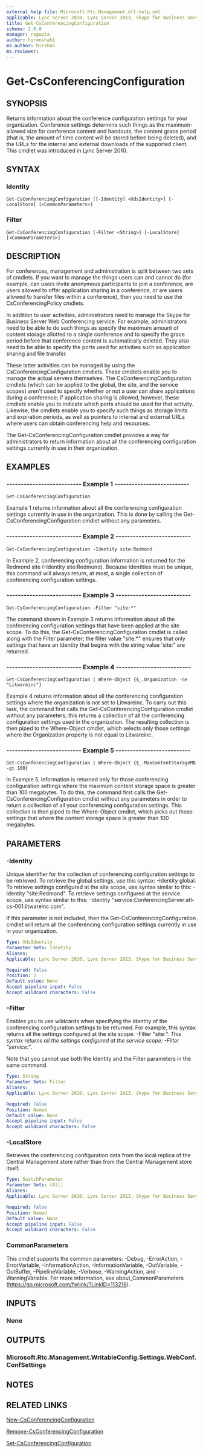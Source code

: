 ```yaml
---
external help file: Microsoft.Rtc.Management.dll-help.xml
applicable: Lync Server 2010, Lync Server 2013, Skype for Business Server 2015, Skype for Business Server 2019
title: Get-CsConferencingConfiguration
schema: 2.0.0
manager: rogupta
author: hirenshah1
ms.author: hirshah
ms.reviewer:
---
```


# Get-CsConferencingConfiguration

## SYNOPSIS
Returns information about the conference configuration settings for your organization.
Conference settings determine such things as the maximum-allowed size for conference content and handouts, the content grace period (that is, the amount of time content will be stored before being deleted), and the URLs for the internal and external downloads of the supported client.
This cmdlet was introduced in Lync Server 2010.


## SYNTAX

### Identity
```
Get-CsConferencingConfiguration [[-Identity] <XdsIdentity>] [-LocalStore] [<CommonParameters>]
```

### Filter
```
Get-CsConferencingConfiguration [-Filter <String>] [-LocalStore] [<CommonParameters>]
```

## DESCRIPTION
For conferences, management and administration is split between two sets of cmdlets.
If you want to manage the things users can and cannot do (for example, can users invite anonymous participants to join a conference, are users allowed to offer application sharing in a conference, or are users allowed to transfer files within a conference), then you need to use the CsConferencingPolicy cmdlets.

In addition to user activities, administrators need to manage the Skype for Business Server Web Conferencing service.
For example, administrators need to be able to do such things as specify the maximum amount of content storage allotted to a single conference and to specify the grace period before that conference content is automatically deleted.
They also need to be able to specify the ports used for activities such as application sharing and file transfer.

These latter activities can be managed by using the CsConferencingConfiguration cmdlets.
These cmdlets enable you to manage the actual servers themselves.
The CsConferencingConfiguration cmdlets (which can be applied to the global, the site, and the service scopes) aren't used to specify whether or not a user can share applications during a conference; if application sharing is allowed, however, these cmdlets enable you to indicate which ports should be used for that activity.
Likewise, the cmdlets enable you to specify such things as storage limits and expiration periods, as well as pointers to internal and external URLs where users can obtain conferencing help and resources.

The Get-CsConferencingConfiguration cmdlet provides a way for administrators to return information about all the conferencing configuration settings currently in use in their organization.


## EXAMPLES

### -------------------------- Example 1 --------------------------
```
Get-CsConferencingConfiguration
```

Example 1 returns information about all the conferencing configuration settings currently in use in the organization.
This is done by calling the Get-CsConferencingConfiguration cmdlet without any parameters.

### -------------------------- Example 2 --------------------------
```
Get-CsConferencingConfiguration -Identity site:Redmond
```

In Example 2, conferencing configuration information is returned for the Redmond site (-Identity site:Redmond).
Because Identities must be unique, this command will always return, at most, a single collection of conferencing configuration settings.

### -------------------------- Example 3 --------------------------
```
Get-CsConferencingConfiguration -Filter "site:*"
```

The command shown in Example 3 returns information about all the conferencing configuration settings that have been applied at the site scope.
To do this, the Get-CsConferencingConfiguration cmdlet is called along with the Filter parameter; the filter value "site:*" ensures that only settings that have an Identity that begins with the string value 'site:" are returned.

### -------------------------- Example 4 --------------------------
```
Get-CsConferencingConfiguration | Where-Object {$_.Organization -ne "Litwareinc"}
```

Example 4 returns information about all the conferencing configuration settings where the organization is not set to Litwareinc.
To carry out this task, the command first calls the Get-CsConferencingConfiguration cmdlet without any parameters; this returns a collection of all the conferencing configuration settings used in the organization.
The resulting collection is then piped to the Where-Object cmdlet, which selects only those settings where the Organization property is not equal to Litwareinc.

### -------------------------- Example 5 --------------------------
```
Get-CsConferencingConfiguration | Where-Object {$_.MaxContentStorageMB -gt 100}
```

In Example 5, information is returned only for those conferencing configuration settings where the maximum content storage space is greater than 100 megabytes.
To do this, the command first calls the Get-CsConferencingConfiguration cmdlet without any parameters in order to return a collection of all your conferencing configuration settings.
This collection is then piped to the Where-Object cmdlet, which picks out those settings that where the content storage space is greater than 100 megabytes.



## PARAMETERS

### -Identity
Unique identifier for the collection of conferencing configuration settings to be retrieved.
To retrieve the global settings, use this syntax: -Identity global.
To retrieve settings configured at the site scope, use syntax similar to this: -Identity "site:Redmond".
To retrieve settings configured at the service scope, use syntax similar to this: -Identity "service:ConferencingServer:atl-cs-001.litwareinc.com".

If this parameter is not included, then the Get-CsConferencingConfiguration cmdlet will return all the conferencing configuration settings currently in use in your organization.

```yaml
Type: XdsIdentity
Parameter Sets: Identity
Aliases: 
Applicable: Lync Server 2010, Lync Server 2013, Skype for Business Server 2015, Skype for Business Server 2019

Required: False
Position: 2
Default value: None
Accept pipeline input: False
Accept wildcard characters: False
```

### -Filter
Enables you to use wildcards when specifying the Identity of the conferencing configuration settings to be returned.
For example, this syntax returns all the settings configured at the site scope: -Filter "site:*".
This syntax returns all the settings configured at the service scope: -Filter "service:*".

Note that you cannot use both the Identity and the Filter parameters in the same command.

```yaml
Type: String
Parameter Sets: Filter
Aliases: 
Applicable: Lync Server 2010, Lync Server 2013, Skype for Business Server 2015, Skype for Business Server 2019

Required: False
Position: Named
Default value: None
Accept pipeline input: False
Accept wildcard characters: False
```

### -LocalStore
Retrieves the conferencing configuration data from the local replica of the Central Management store rather than from the Central Management store itself.

```yaml
Type: SwitchParameter
Parameter Sets: (All)
Aliases: 
Applicable: Lync Server 2010, Lync Server 2013, Skype for Business Server 2015, Skype for Business Server 2019

Required: False
Position: Named
Default value: None
Accept pipeline input: False
Accept wildcard characters: False
```

### CommonParameters
This cmdlet supports the common parameters: -Debug, -ErrorAction, -ErrorVariable, -InformationAction, -InformationVariable, -OutVariable, -OutBuffer, -PipelineVariable, -Verbose, -WarningAction, and -WarningVariable. For more information, see about_CommonParameters (https://go.microsoft.com/fwlink/?LinkID=113216).


## INPUTS

### None


## OUTPUTS

### Microsoft.Rtc.Management.WritableConfig.Settings.WebConf.ConfSettings


## NOTES


## RELATED LINKS

[New-CsConferencingConfiguration](New-CsConferencingConfiguration.md)

[Remove-CsConferencingConfiguration](Remove-CsConferencingConfiguration.md)

[Set-CsConferencingConfiguration](Set-CsConferencingConfiguration.md)

